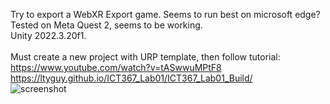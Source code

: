 Try to export a WebXR Export game. Seems to run best on microsoft edge? 
<br/> Tested on Meta Quest 2, seems to be working.
<br/> Unity 2022.3.20f1.
<br/>
<br/>
Must create a new project with URP template, then follow tutorial: https://www.youtube.com/watch?v=tASwwuMPtF8
<br/>https://ltyguy.github.io/ICT367_Lab01/ICT367_Lab01_Build/
<br/>
![screenshot](oculous_cast_screenshot.png)
